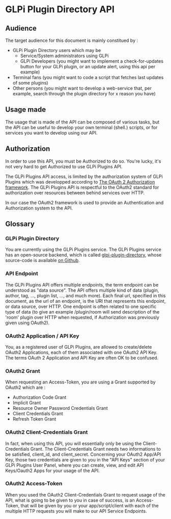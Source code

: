 # GLPi Plugin Directory API

## Audience

The target audience for this document is mainly constitued by :
  + GLPi Plugin Directory users which may be
    + Service/System administrators using GLPi
    + GLPi Developers (you might want to implement a check-for-updates button for your GLPi plugin, or an update alert, using this api per example)
  + Terminal fans (you might want to code a script that fetches last updates of some plugins)
  + Other persons (you might want to develop a web-service that, per example, search through the plugin directory for x reason you have)

## Usage made

The usage that is made of the API can be composed of various tasks,
but the API can be useful to develop your own terminal (shell.) scripts,
or for services you want to develop using our API.



## Authorization

In order to use this API, you must be Authorized to do so.
You're lucky, it's not very hard to get Authorized to use GLPi Plugins API.

The GLPi Plugins API access, is limited by the authorization system of GLPi Plugins which was developped according to [The OAuth 2 Authorization framework](https://tools.ietf.org/html/rfc6749).
The GLPi Plugins API is respectful to the OAuth2 standard for authorization over resources between behind services over HTTP.

In our case the OAuth2 framework is used to provide an Authentication and Authorization system to the API.

## Glossary

### GLPi Plugin Directory

You are currently using the GLPi Plugins service.
The GLPi Plugins service has an open-source backend, which is called [glpi-plugin-directory](https://github.com/glpi-project/plugins), whose source-code is available [on Github](https://github.com/glpi-project/plugins).

### API Endpoint

The GLPi Plugins API offers multiple endpoints, the term endpoint can be understood as "data source".
The API offers multiple kind of data (plugin, author, tag, ..., plugin list, ..., and much more).
Each final url, specified in this document, as the url of an endpoint, is the URI that represents this endpoint, or data source, over HTTP. One endpoint is often related to one specific type of data (to give an example /plugin/room will send description of the 'room' plugin over HTTP when requested, if Authorization was previously given using OAuth2).

### OAuth2 Application / API Key

You, as a registered user of GLPi Plugins, are allowed to create/delete OAuth2 Applications, each of them associated with one OAuth2 API Key. The terms OAuth 2 Application and API Key are often OK to be confused.

### OAuth2 Grant

When requesting an Access-Token, you are using a Grant supported by OAuth2 which are :
  + Authorization Code Grant
  + Implicit Grant
  + Resource Owner Password Credentials Grant
  + Client Credentials Grant
  + Refresh Token Grant

### OAuth2 Client-Credentials Grant

In fact, when using this API, you will essentially only be using the Client-Credentials Grant.
The Client-Credentials Grant needs two informations to be satisfied, client_id, and client_secret.
Concerning your OAuth2 App/API Key, those two credentials are given to you in the "API Keys" section of your GLPi Plugins User Panel, where you can create, view, and edit API Keys/Oauth2 Apps for your usage of the API.

### OAuth2 Access-Token

When you used the OAuth2 Client-Credentials Grant to request usage of the API, what is going to be given to you in case of success, is an Access-Token, that will be given by you or your app/script/client with each of the multiple HTTP requests you will make to our API Service Endpoints.